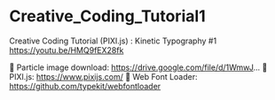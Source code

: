 # Creative_Coding_Tutorial1
Creative Coding Tutorial (PIXI.js) : Kinetic Typography #1
https://youtu.be/HMQ9fEX28fk

🔸 Particle image download: https://drive.google.com/file/d/1WmwJ...
🔸 PIXI.js: https://www.pixijs.com/
🔸 Web Font Loader: https://github.com/typekit/webfontloader
